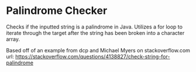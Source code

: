 # Palindrome Checker
Checks if the inputted string is a palindrome in Java.
Utilizes a for loop to iterate through the target after the string has been broken into a character array.

Based off of an example from dcp and Michael Myers on stackoverflow.com
url: https://stackoverflow.com/questions/4138827/check-string-for-palindrome

